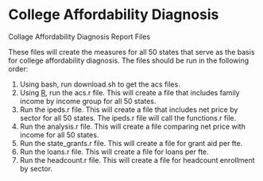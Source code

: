 # College Affordability Diagnosis
Collage Affordability Diagnosis Report Files

These files will create the measures for all 50 states that serve as
the basis for college affordability diagnosis. The files should be run
in the following order:

1. Using bash, run download.sh to get the acs files.
2. Using [R](https://cran.r-project.org/), run the acs.r file. This
   will create a file that includes family income by income group for
   all 50 states.
3. Run the ipeds.r file. This will create a file that
includes net price by sector for all 50 states. The ipeds.r file will
call the functions.r file. 
4.  Run the analysis.r file. This will create a file
comparing net price with income for all 50 states.
5. Run the state_grants.r file. This will create a file for grant aid
per fte.
6. Run the loans.r file. This will create a file for loans per fte.
7. Run the headcount.r file. This will create a file for headcount
enrollment by sector.
 
